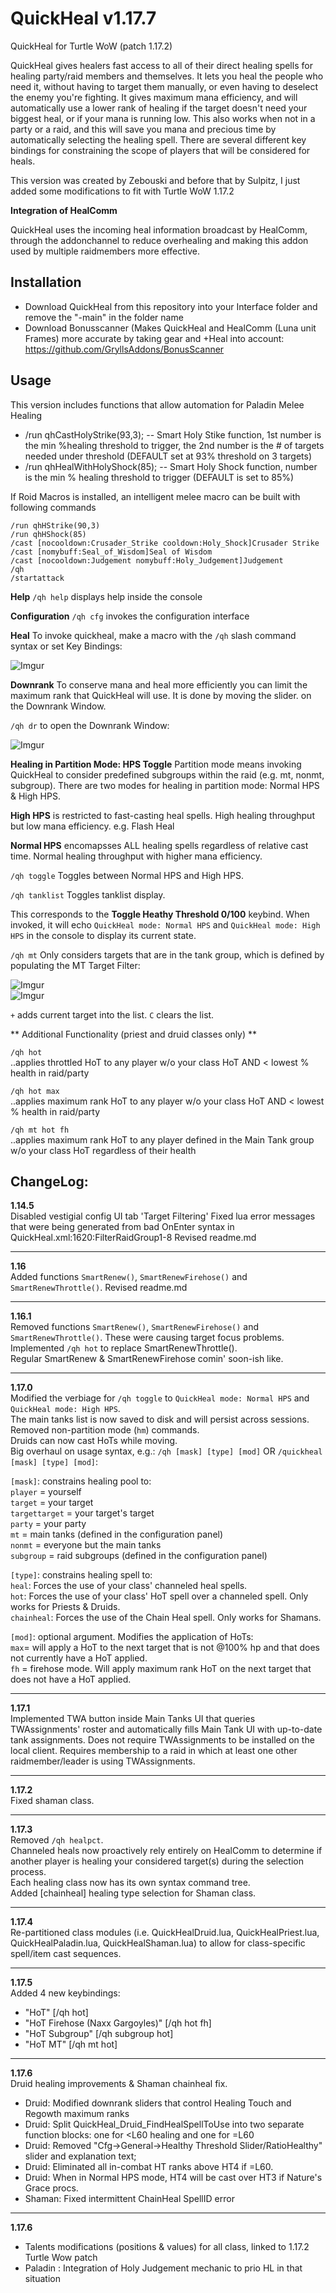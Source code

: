 
# QuickHeal v1.17.7

QuickHeal for Turtle WoW (patch 1.17.2)

QuickHeal gives healers fast access to all of their direct healing spells for healing party/raid members and themselves. It lets you heal the people who need it, without having to target them manually, or even having to deselect the enemy you're fighting. It gives maximum mana efficiency, and will automatically use a lower rank of healing if the target doesn't need your biggest heal, or if your mana is running low. This also works when not in a party or a raid, and this will save you mana and precious time by automatically selecting the healing spell. There are several different key bindings for constraining the scope of players that will be considered for heals.

This version was created by Zebouski and before that by Sulpitz, I just added some modifications to fit with Turtle WoW 1.17.2

**Integration of HealComm**

QuickHeal uses the incoming heal information broadcast by HealComm, through the addonchannel to reduce overhealing and making this addon used by multiple raidmembers more effective.

## Installation
- Download QuickHeal from this repository into your Interface folder and remove the "-main" in the folder name
- Download Bonusscanner (Makes QuickHeal and HealComm (Luna unit Frames) more accurate by taking gear and +Heal into account: https://github.com/GryllsAddons/BonusScanner

## Usage

This version includes functions that allow automation for Paladin Melee Healing
- /run qhCastHolyStrike(93,3);  -- Smart Holy Stike function, 1st number is the min %healing threshold to trigger, the 2nd number is the # of targets needed under threshold (DEFAULT set at 93% threshold on 3 targets)
- /run qhHealWithHolyShock(85); -- Smart Holy Shock function, number is the min % healing threshold to trigger (DEFAULT is set to 85%)

If Roid Macros is installed, an intelligent melee macro can be built with following commands
```
/run qhHStrike(90,3)
/run qhHShock(85)
/cast [nocooldown:Crusader_Strike cooldown:Holy_Shock]Crusader Strike
/cast [nomybuff:Seal_of_Wisdom]Seal of Wisdom
/cast [nocooldown:Judgement nomybuff:Holy_Judgement]Judgement
/qh
/startattack
```

**Help**
`/qh help` displays help inside the console

**Configuration**
`/qh cfg` invokes the configuration interface

**Heal**
To invoke quickheal, make a macro with the `/qh` slash command syntax or set Key Bindings:

![Imgur](https://i.imgur.com/iznZGhP.png)

**Downrank**
To conserve mana and heal more efficiently you can limit the maximum rank that QuickHeal will use. It is done by moving the slider. on the Downrank Window.

`/qh dr` to open the Downrank Window:

![Imgur](https://i.imgur.com/ncZ7PJ8.png)

**Healing in Partition Mode: HPS Toggle**
Partition mode means invoking QuickHeal to consider predefined subgroups within the raid (e.g. mt, nonmt, subgroup).  There are two modes for healing in partition mode: Normal HPS & High HPS.

**High HPS** is restricted to fast-casting heal spells.
    High healing throughput but low mana efficiency. e.g. Flash Heal

**Normal HPS** encomapsses ALL healing spells regardless of relative cast time.
    Normal healing throughput with higher mana efficiency.

`/qh toggle`
Toggles between Normal HPS and High HPS.

`/qh tanklist`
Toggles tanklist display.

This corresponds to the **Toggle Heathy Threshold 0/100** keybind.  When invoked, it will echo `QuickHeal mode: Normal HPS` and `QuickHeal mode: High HPS` in the console to display its current state.

`/qh mt`
Only considers targets that are in the tank group, which is defined by populating the MT Target Filter:

![Imgur](https://i.imgur.com/AvVqwVz.png)<Br>
![Imgur](https://i.imgur.com/BVmvcHD.png)<Br>

`+` adds current target into the list.  `C` clears the list.

** Additional Functionality (priest and druid classes only) **

`/qh hot`<Br>
  ..applies throttled HoT to any player w/o your class HoT AND < lowest % health in raid/party

`/qh hot max`<Br>
  ..applies maximum rank HoT to any player w/o your class HoT AND < lowest % health in raid/party

`/qh mt hot fh`<Br>
  ..applies maximum rank HoT to any player defined in the Main Tank group w/o your class HoT regardless of their health

## ChangeLog:
**1.14.5**<Br>
Disabled vestigial config UI tab 'Target Filtering'
Fixed lua error messages that were being generated from bad OnEnter syntax in QuickHeal.xml:1620:FilterRaidGroup1-8
Revised readme.md
<hr>
  
**1.16**<Br>
Added functions `SmartRenew()`, `SmartRenewFirehose()` and `SmartRenewThrottle()`.
Revised readme.md
<hr>
  
**1.16.1**<Br>
Removed functions `SmartRenew()`, `SmartRenewFirehose()` and `SmartRenewThrottle()`.  These were causing target focus problems.<Br>
Implemented `/qh hot` to replace SmartRenewThrottle().<Br>
Regular SmartRenew & SmartRenewFirehose comin' soon-ish like.
<hr>

**1.17.0**<Br>
Modified the verbiage for `/qh toggle` to `QuickHeal mode: Normal HPS` and `QuickHeal mode: High HPS`.<Br>
The main tanks list is now saved to disk and will persist across sessions.</Br>
Removed non-partition mode (`hm`) commands.<Br>
Druids can now cast HoTs while moving.<Br>
Big overhaul on usage syntax, e.g.: `/qh [mask] [type] [mod]` OR `/quickheal [mask] [type] [mod]`:<Br>

`[mask]`: constrains healing pool to:<Br>
`player` = yourself<Br>
`target` = your target<Br>
`targettarget` = your target's target<Br>
`party` = your party<Br>
`mt` = main tanks (defined in the configuration panel)<Br>
`nonmt` = everyone but the main tanks<Br>
`subgroup` = raid subgroups (defined in the configuration panel)<Br>

`[type]`: constrains healing spell to:<Br>
`heal`: Forces the use of your class' channeled heal spells.<Br>
`hot`: Forces the use of your class' HoT spell over a channeled spell.  Only works for Priests & Druids.<Br>
`chainheal`: Forces the use of the Chain Heal spell.  Only works for Shamans.<Br>

`[mod]`: optional argument.  Modifies the application of HoTs:<Br>
`max`= will apply a HoT to the next target that is not @100% hp and that does not currently have a HoT applied.<Br>
`fh` = firehose mode.  Will apply maximum rank HoT on the next target that does not have a HoT applied.<Br>
<hr>

**1.17.1**<Br>
Implemented TWA button inside Main Tanks UI that queries TWAssignments' roster and automatically fills Main Tank UI with up-to-date tank assignments.  Does not require TWAssignments to be installed on the local client.  Requires membership to a raid in which at least one other raidmember/leader is using TWAssignments.<Br>
<hr>

**1.17.2**<Br>
Fixed shaman class.
<hr>

**1.17.3**<Br>
Removed `/qh healpct`.<Br>
Channeled heals now proactively rely entirely on HealComm to determine if another player is healing your considered target(s) during the selection process.<Br>
Each healing class now has its own syntax command tree.<Br>
Added [chainheal] healing type selection for Shaman class.<Br>
<hr>

**1.17.4**<Br>
Re-partitioned class modules (i.e. QuickHealDruid.lua, QuickHealPriest.lua, QuickHealPaladin.lua, QuickHealShaman.lua) to allow for class-specific spell/item cast sequences.
<hr>

**1.17.5**<Br>
Added 4 new keybindings: 
- "HoT" [/qh hot] 
- "HoT Firehose (Naxx Gargoyles)" [/qh hot fh] 
- "HoT Subgroup" [/qh subgroup hot] 
- "HoT MT" [/qh mt hot]
<hr>

**1.17.6**<Br>
Druid healing improvements & Shaman chainheal fix.
- Druid: Modified downrank sliders that control Healing Touch and Regowth maximum ranks
- Druid: Split QuickHeal_Druid_FindHealSpellToUse into two separate function blocks: one for <L60 healing and one for =L60
- Druid: Removed "Cfg->General->Healthy Threshold Slider/RatioHealthy" slider and explanation text;
- Druid: Eliminated all in-combat HT ranks above HT4 if =L60. 
- Druid: When in Normal HPS mode, HT4 will be cast over HT3 if Nature's Grace procs.
- Shaman: Fixed intermittent ChainHeal SpellID error
<hr>

**1.17.6**<Br>
- Talents modifications (positions & values) for all class, linked to 1.17.2 Turtle Wow patch
- Paladin : Integration of Holy Judgement mechanic to prio HL in that situation 
